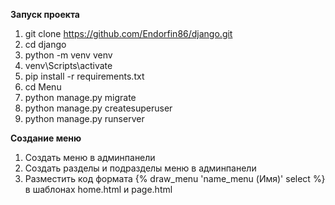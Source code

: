 <b>Запуск проекта</b>

1. git clone https://github.com/Endorfin86/django.git
2. cd django
3. python -m venv venv
4. venv\Scripts\activate
5. pip install -r requirements.txt
6. cd Menu
7. python manage.py migrate
8. python manage.py createsuperuser
9. python manage.py runserver

<b>Создание меню</b>
1. Создать меню в админпанели
2. Создать разделы и подразделы меню в админпанели
3. Разместить код формата {% draw_menu 'name_menu (Имя)' select %} в шаблонах home.html и page.html
